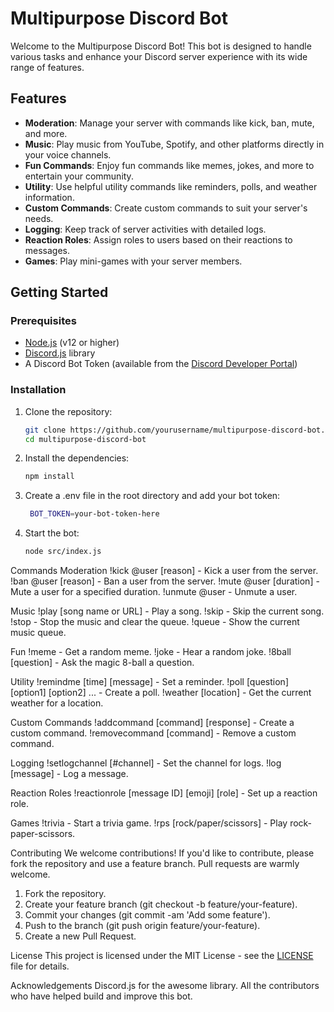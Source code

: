 # Multipurpose Discord Bot

Welcome to the Multipurpose Discord Bot! This bot is designed to handle various tasks and enhance your Discord server experience with its wide range of features.

## Features

- **Moderation**: Manage your server with commands like kick, ban, mute, and more.
- **Music**: Play music from YouTube, Spotify, and other platforms directly in your voice channels.
- **Fun Commands**: Enjoy fun commands like memes, jokes, and more to entertain your community.
- **Utility**: Use helpful utility commands like reminders, polls, and weather information.
- **Custom Commands**: Create custom commands to suit your server's needs.
- **Logging**: Keep track of server activities with detailed logs.
- **Reaction Roles**: Assign roles to users based on their reactions to messages.
- **Games**: Play mini-games with your server members.

## Getting Started

### Prerequisites

- [Node.js](https://nodejs.org/) (v12 or higher)
- [Discord.js](https://discord.js.org/) library
- A Discord Bot Token (available from the [Discord Developer Portal](https://discord.com/developers/applications))

### Installation

1. Clone the repository:

   ```sh
   git clone https://github.com/yourusername/multipurpose-discord-bot.git
   cd multipurpose-discord-bot
   
2. Install the dependencies:
   ```sh
   npm install

3. Create a .env file in the root directory and add your bot token:
   ```sh
    BOT_TOKEN=your-bot-token-here

4. Start the bot:
   ```sh
   node src/index.js

Commands
Moderation
!kick @user [reason] - Kick a user from the server.
!ban @user [reason] - Ban a user from the server.
!mute @user [duration] - Mute a user for a specified duration.
!unmute @user - Unmute a user.

Music
!play [song name or URL] - Play a song.
!skip - Skip the current song.
!stop - Stop the music and clear the queue.
!queue - Show the current music queue.

Fun
!meme - Get a random meme.
!joke - Hear a random joke.
!8ball [question] - Ask the magic 8-ball a question.

Utility
!remindme [time] [message] - Set a reminder.
!poll [question] [option1] [option2] ... - Create a poll.
!weather [location] - Get the current weather for a location.

Custom Commands
!addcommand [command] [response] - Create a custom command.
!removecommand [command] - Remove a custom command.

Logging
!setlogchannel [#channel] - Set the channel for logs.
!log [message] - Log a message.

Reaction Roles
!reactionrole [message ID] [emoji] [role] - Set up a reaction role.

Games
!trivia - Start a trivia game.
!rps [rock/paper/scissors] - Play rock-paper-scissors.

Contributing
We welcome contributions! If you'd like to contribute, please fork the repository and use a feature branch. Pull requests are warmly welcome.

1. Fork the repository.
2. Create your feature branch (git checkout -b feature/your-feature).
3. Commit your changes (git commit -am 'Add some feature').
4. Push to the branch (git push origin feature/your-feature).
5. Create a new Pull Request.

License
This project is licensed under the MIT License - see the [LICENSE](https://opensource.org/license/mit) file for details.

Acknowledgements
Discord.js for the awesome library.
All the contributors who have helped build and improve this bot.

